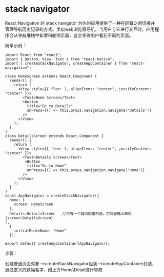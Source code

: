 # stack navigator

React Navigation 的 stack navigator 为你的应用提供了一种在屏幕之间切换并管理导航历史记录的方式。类似web浏览器导航，当用户与它进行交互时，应用程序会从导航堆栈中新增和删除页面，这会导致用户看到不同的页面。

简单示例：

```
import React from "react";
import { Button, View, Text } from "react-native";
import { createStackNavigator, createAppContainer } from "react-navigation";

class HomeScreen extends React.Component {
  render() {
    return (
      <View style={{ flex: 1, alignItems: "center", justifyContent: "center" }}>
        <Text>Home Screen</Text>
        <Button
          title="Go to Details"
          onPress={() => this.props.navigation.navigate('Details')}
        />
      </View>
    );
  }
}
class DetailsScreen extends React.Component {
  render() {
    return (
      <View style={{ flex: 1, alignItems: "center", justifyContent: "center" }}>
        <Text>Details Screen</Text>
         <Button
          title="Go to Home"
          onPress={() => this.props.navigation.navigate('Home')}
        />
      </View>
    );
  }
}
const AppNavigator = createStackNavigator({
  Home: {
    screen: HomeScreen
  },
  Details:DetailsScreen   //只有一个路由配置的话，可以省略上面的{screen:DetailsScreen}
},
  {
    initialRouteName: "Home"
  });

export default createAppContainer(AppNavigator);
```

步骤：

创建普通页面对象--&gt;createStackNavigator组装--&gt;createAppContainer封装，通过定义的跌幅名字，如上方Home\Detail进行导航

